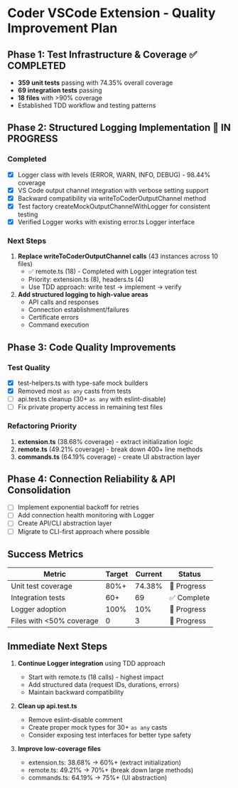# Coder VSCode Extension - Quality Improvement Plan

## Phase 1: Test Infrastructure & Coverage ✅ COMPLETED

- **359 unit tests** passing with 74.35% overall coverage
- **69 integration tests** passing
- **18 files** with >90% coverage
- Established TDD workflow and testing patterns

## Phase 2: Structured Logging Implementation 🔄 IN PROGRESS

### Completed

- [x] Logger class with levels (ERROR, WARN, INFO, DEBUG) - 98.44% coverage
- [x] VS Code output channel integration with verbose setting support
- [x] Backward compatibility via writeToCoderOutputChannel method
- [x] Test factory createMockOutputChannelWithLogger for consistent testing
- [x] Verified Logger works with existing error.ts Logger interface

### Next Steps

1. **Replace writeToCoderOutputChannel calls** (43 instances across 10 files)
   - ✅ remote.ts (18) - Completed with Logger integration test
   - Priority: extension.ts (8), headers.ts (4)
   - Use TDD approach: write test → implement → verify
2. **Add structured logging to high-value areas**
   - API calls and responses
   - Connection establishment/failures
   - Certificate errors
   - Command execution

## Phase 3: Code Quality Improvements

### Test Quality

- [x] test-helpers.ts with type-safe mock builders
- [x] Removed most `as any` casts from tests
- [ ] api.test.ts cleanup (30+ `as any` with eslint-disable)
- [ ] Fix private property access in remaining test files

### Refactoring Priority

1. **extension.ts** (38.68% coverage) - extract initialization logic
2. **remote.ts** (49.21% coverage) - break down 400+ line methods
3. **commands.ts** (64.19% coverage) - create UI abstraction layer

## Phase 4: Connection Reliability & API Consolidation

- [ ] Implement exponential backoff for retries
- [ ] Add connection health monitoring with Logger
- [ ] Create API/CLI abstraction layer
- [ ] Migrate to CLI-first approach where possible

## Success Metrics

| Metric                   | Target | Current | Status      |
| ------------------------ | ------ | ------- | ----------- |
| Unit test coverage       | 80%+   | 74.38%  | 🔄 Progress |
| Integration tests        | 60+    | 69      | ✅ Complete |
| Logger adoption          | 100%   | 10%     | 🔄 Progress |
| Files with <50% coverage | 0      | 3       | 🔄 Progress |

## Immediate Next Steps

1. **Continue Logger integration** using TDD approach

   - Start with remote.ts (18 calls) - highest impact
   - Add structured data (request IDs, durations, errors)
   - Maintain backward compatibility

2. **Clean up api.test.ts**

   - Remove eslint-disable comment
   - Create proper mock types for 30+ `as any` casts
   - Consider exposing test interfaces for better type safety

3. **Improve low-coverage files**
   - extension.ts: 38.68% → 60%+ (extract initialization)
   - remote.ts: 49.21% → 70%+ (break down large methods)
   - commands.ts: 64.19% → 75%+ (UI abstraction)

